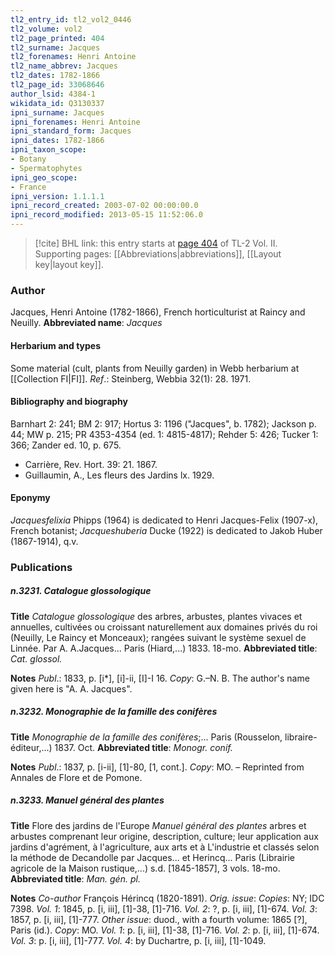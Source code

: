 ```yaml
---
tl2_entry_id: tl2_vol2_0446
tl2_volume: vol2
tl2_page_printed: 404
tl2_surname: Jacques
tl2_forenames: Henri Antoine
tl2_name_abbrev: Jacques
tl2_dates: 1782-1866
tl2_page_id: 33068646
author_lsid: 4384-1
wikidata_id: Q3130337
ipni_surname: Jacques
ipni_forenames: Henri Antoine
ipni_standard_form: Jacques
ipni_dates: 1782-1866
ipni_taxon_scope: 
- Botany
- Spermatophytes
ipni_geo_scope: 
- France
ipni_version: 1.1.1.1
ipni_record_created: 2003-07-02 00:00:00.0
ipni_record_modified: 2013-05-15 11:52:06.0
---
```



> [!cite] BHL link: this entry starts at [page 404](https://www.biodiversitylibrary.org/page/33068646) of TL-2 Vol. II.
> Supporting pages: [[Abbreviations|abbreviations]], [[Layout key|layout key]].

### Author

Jacques, Henri Antoine (1782-1866), French horticulturist at Raincy and Neuilly. 
**Abbreviated name**: *Jacques*

#### Herbarium and types

Some material (cult, plants from Neuilly garden) in Webb herbarium at [[Collection FI|FI]].
*Ref*.: Steinberg, Webbia 32(1): 28. 1971.

#### Bibliography and biography

Barnhart 2: 241; BM 2: 917; Hortus 3: 1196 ("Jacques", b. 1782); Jackson p. 44; MW p. 215; PR 4353-4354 (ed. 1: 4815-4817); Rehder 5: 426; Tucker 1: 366; Zander ed. 10, p. 675.
- Carrière, Rev. Hort. 39: 21. 1867.
- Guillaumin, A., Les fleurs des Jardins lx. 1929.

#### Eponymy

*Jacquesfelixia* Phipps (1964) is dedicated to Henri Jacques-Felix (1907-x), French botanist; *Jacqueshuberia* Ducke (1922) is dedicated to Jakob Huber (1867-1914), q.v.

### Publications

##### n.3231. Catalogue glossologique

**Title**
*Catalogue glossologique* des arbres, arbustes, plantes vivaces et annuelles, cultivées ou croissant naturellement aux domaines privés du roi (Neuilly, Le Raincy et Monceaux); rangées suivant le système sexuel de Linnée. Par A. A.Jacques... Paris (Hiard,...) 1833. 18-mo.
**Abbreviated title**: *Cat. glossol.*

**Notes**
*Publ*.: 1833, p. \[i\*\], \[i\]-ii, \[I\]-I 16. *Copy*: G.–N. B. The author's name given here is "A. A. Jacques".

##### n.3232. Monographie de la famille des conifères

**Title**
*Monographie de la famille des conifères*;... Paris (Rousselon, libraire-éditeur,...) 1837. Oct.
**Abbreviated title**: *Monogr. conif.*

**Notes**
*Publ*.: 1837, p. \[i-ii\], \[1\]-80, \[1, cont.\]. *Copy*: MO. – Reprinted from Annales de Flore et de Pomone.

##### n.3233. Manuel général des plantes

**Title**
Flore des jardins de l'Europe *Manuel général des plantes* arbres et arbustes comprenant leur origine, description, culture; leur application aux jardins d'agrément, à l'agriculture, aux arts et à L'industrie et classés selon la méthode de Decandolle par Jacques... et Herincq... Paris (Librairie agricole de la Maison rustique,...) s.d. \[1845-1857\], 3 vols. 18-mo.
**Abbreviated title**: *Man. gén. pl.*

**Notes**
*Co-author* François Hérincq (1820-1891).
*Orig. issue*: *Copies*: NY; IDC 7398.
*Vol. 1*: 1845, p. \[i, iii\], \[1\]-38, \[1\]-716.
*Vol. 2*: ?, p. \[i, iii\], \[1\]-674.
*Vol. 3*: 1857, p. \[i, iii\], \[1\]-777.
*Other issue*: duod., with a fourth volume: 1865 \[?\], Paris (id.). *Copy*: MO.
*Vol. 1*: p. \[i, iii\], \[1\]-38, \[1\]-716.
*Vol. 2*: p. \[i, iii\], \[1\]-674.
*Vol. 3*: p. \[i, iii\], \[1\]-777.
*Vol. 4*: by Duchartre, p. \[i, iii\], \[1\]-1049.

